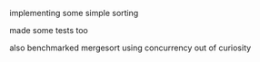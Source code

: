 implementing some simple sorting

made some tests too

also benchmarked mergesort using concurrency out of curiosity 